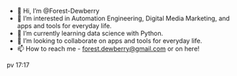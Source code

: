 - 👋 Hi, I’m @Forest-Dewberry
- 👀 I’m interested in Automation Engineering, Digital Media Marketing, and apps and tools for everyday life.
- 🌱 I’m currently learning data science with Python.
- 💞️ I’m looking to collaborate on apps and tools for everyday life.
- 📫 How to reach me - forest.dewberry@gmail.com or on here!

pv 17:17

<!---
Forest-Dewberry/Forest-Dewberry is a ✨ special ✨ repository because its `README.md` (this file) appears on your GitHub profile.
You can click the Preview link to take a look at your changes.
--->
